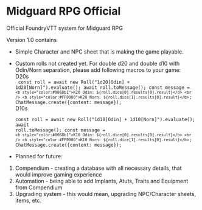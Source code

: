 # Midguard RPG Official

Official FoundryVTT system for Midguard RPG

Version 1.0 contains

- Simple Character and NPC sheet that is making the game playable.
- Custom rolls not created yet. For double d20 and double d10 with Odin/Norn separation, please add following macros to your game:<br />
  D20s<br />
  <code>
  const roll = await new Roll("1d20[Odin] + 1d20[Norn]").evaluate();
  await roll.toMessage();
  const message = `<b style="color:#0068b1">K20 Odin: ${roll.dice[0].results[0].result}</b> <br /> <b style="color:#FF0000">K20 Norn: ${roll.dice[1].results[0].result}</b>`;
  ChatMessage.create({content: message});
  </code><br />
  D10s<br />
  <code>
  const roll = await new Roll("1d10[Odin] + 1d10[Norn]").evaluate();
  await roll.toMessage();
  const message = `<b style="color:#0068b1">K10 Odin: ${roll.dice[0].results[0].result}</b> <br /> <b style="color:#FF0000">K10 Norn: ${roll.dice[1].results[0].result}</b>`;
  ChatMessage.create({content: message});
  </code>

- Planned for future:

1. Compendium - creating a database with all necessary details, that would improve gaming experience
2. Automation - being able to add Implants, Atuts, Traits and Equipment from Compendium
3. Upgrading system - this would mean, upgrading NPC/Character sheets, items, etc.
